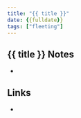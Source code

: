 ```yaml
---
title: "{{ title }}"
date: {{fulldate}}
tags: ["fleeting"]
---
```


## {{ title }} Notes
- 

## Links
- 

